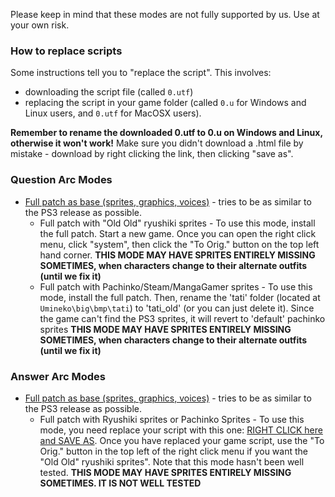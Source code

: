 Please keep in mind that these modes are not fully supported by us. Use at your own risk.

### How to replace scripts

Some instructions tell you to "replace the script". This involves:

- downloading the script file (called `0.utf`)
- replacing the script in your game folder (called `0.u` for Windows and Linux users, and `0.utf` for MacOSX users).

**Remember to rename the downloaded 0.utf to 0.u on Windows and Linux, otherwise it won't work!**
Make sure you didn't download a .html file by mistake - download by right clicking the link, then clicking "save as".

### Question Arc Modes

- [Full patch as base (sprites, graphics, voices)](https://07th-mod.com/wiki/Umineko/Umineko-Part-1---Voice-and-Graphics-Patch) - tries to be as similar to the PS3 release as possible.
  - Full patch with "Old Old" ryushiki sprites - To use this mode, install the full patch. Start a new game. Once you can open the right click menu, click "system", then click the "To Orig." button on the top left hand corner. **THIS MODE MAY HAVE SPRITES ENTIRELY MISSING SOMETIMES, when characters change to their alternate outfits (until we fix it)**
  - Full patch with Pachinko/Steam/MangaGamer sprites - To use this mode, install the full patch. Then, rename the 'tati' folder (located at `Umineko\big\bmp\tati`) to 'tati_old' (or you can just delete it). Since the game can't find the PS3 sprites, it will revert to 'default' pachinko sprites **THIS MODE MAY HAVE SPRITES ENTIRELY MISSING SOMETIMES, when characters change to their alternate outfits (until we fix it)**

### Answer Arc Modes

- [Full patch as base (sprites, graphics, voices)](https://07th-mod.com/wiki/Umineko/Umineko-Part-1---Voice-and-Graphics-Patch) - tries to be as similar to the PS3 release as possible.
  - Full patch with Ryushiki sprites or Pachinko Sprites - To use this mode, you need replace your script with this one: [RIGHT CLICK here and SAVE AS](https://github.com/07th-mod/umineko-answer/raw/old_sprites/0.utf). Once you have replaced your game script, use the "To Orig." button in the top left of the right click menu if you want the "Old Old" ryushiki sprites". Note that this mode hasn't been well tested. **THIS MODE MAY HAVE SPRITES ENTIRELY MISSING SOMETIMES. IT IS NOT WELL TESTED**
